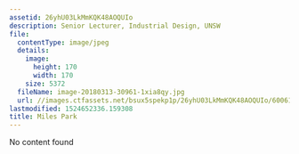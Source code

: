 ```yaml
---
assetid: 26yhU03LkMmKQK48AOQUIo
description: Senior Lecturer, Industrial Design, UNSW
file:
  contentType: image/jpeg
  details:
    image:
      height: 170
      width: 170
    size: 5372
  fileName: image-20180313-30961-1xia8qy.jpg
  url: //images.ctfassets.net/bsux5spekp1p/26yhU03LkMmKQK48AOQUIo/60061b9455f071bf8238dd96a4a146dd/image-20180313-30961-1xia8qy.jpg
lastmodified: 1524652336.159308
title: Miles Park
---
```

No content found